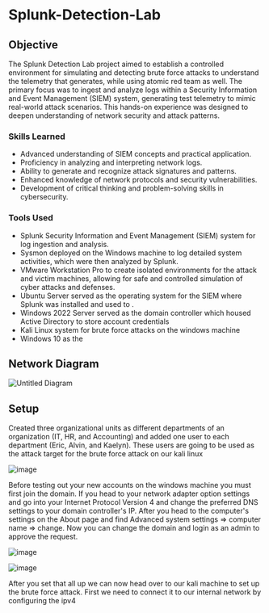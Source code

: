 # Splunk-Detection-Lab

## Objective
The Splunk Detection Lab project aimed to establish a controlled environment for simulating and detecting brute force attacks to understand the telemetry that generates, while using atomic red team as well. The primary focus was to ingest and analyze logs within a Security Information and Event Management (SIEM) system, generating test telemetry to mimic real-world attack scenarios. This hands-on experience was designed to deepen understanding of network security and attack patterns.

### Skills Learned
- Advanced understanding of SIEM concepts and practical application.
- Proficiency in analyzing and interpreting network logs.
- Ability to generate and recognize attack signatures and patterns.
- Enhanced knowledge of network protocols and security vulnerabilities.
- Development of critical thinking and problem-solving skills in cybersecurity.

### Tools Used
- Splunk Security Information and Event Management (SIEM) system for log ingestion and analysis.
- Sysmon deployed on the Windows machine to log detailed system activities, which were then analyzed by Splunk.
- VMware Workstation Pro to create isolated environments for the attack and victim machines, allowing for safe and controlled simulation of cyber attacks and defenses.
- Ubuntu Server served as the operating system for the SIEM where Splunk was installed and used to .
- Windows 2022 Server served as the domain controller which housed Active Directory to store account credentials
- Kali Linux system for brute force attacks on the windows machine
- Windows 10 as the

## Network Diagram

![Untitled Diagram](https://github.com/Alvin-Liew/Splunk-Detection-Lab/assets/105011531/10518666-9e82-469f-ba84-39b784a51846)

## Setup

Created three organizational units as different departments of an organization (IT, HR, and Accounting) and added one user to each department (Eric, Alvin, and Kaelyn). These users are going to be used as the attack target for the brute force attack on our kali linux

![image](https://github.com/Alvin-Liew/Splunk-Detection-Lab/assets/105011531/29e7c697-9508-4e6b-9ee9-ebf4c8df2d31)

Before testing out your new accounts on the windows machine you must first join the domain. If you head to your network adapter option settings and go into your Internet Protocol Version 4 and change the preferred DNS settings to your domain controller's IP. After you head to the computer's settings on the About page and find Advanced system settings => computer name => change. Now you can change the domain and login as an admin to approve the request.

![image](https://github.com/Alvin-Liew/Splunk-Detection-Lab/assets/105011531/0775b7ba-c26a-4d40-9e42-0ca340190778)

![image](https://github.com/Alvin-Liew/Splunk-Detection-Lab/assets/105011531/b57d4990-55d4-4c0f-887e-acfe696233ba)

After you set that all up we can now head over to our kali machine to set up the brute force attack. First we need to connect it to our internal network by configuring the ipv4
